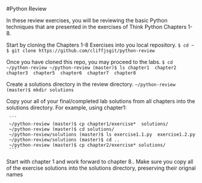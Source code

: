 #Python Review

In these review exercises, you will be reviewing the basic Python techniques that are presented in the exercises of Think Python Chapters 1-8.

Start by cloning the Chapters 1-8 Exercises into you local repository.
     ```
     $ cd ~
     $ git clone https://github.com/cliffjsgit/python-review
     ```

Once you have cloned this repo, you may proceed to the labs.
     ```
     $ cd ~/python-review
     ~/python-review (master)$ ls
     chapter1  chapter2  chapter3  chapter5  chapter6  chapter7  chapter8
     ```

Create a solutions directory in the review directory. 
      ```
      ~/python-review (master)$ mkdir solutions
      ```

Copy your all of your final/completed lab solutions from all chapters 
into the solutions directory.  For example, using chapter1:

     ```
     ~/python-review (master)$ cp chapter1/exercise*  solutions/
     ~/python-review (master)$ cd solutions/
     ~/python-review/solutions (master)$ ls exercise1.1.py  exercise1.2.py
     ~/python-review/solutions (master)$ cd ..
     ~/python-review (master)$ cp chapter2/exercise* solutions/
     ```

Start with chapter 1 and work forward to chapter 8..
Make sure you copy all of the exercise solutions into the solutions directory, 
preserving their orignal names

